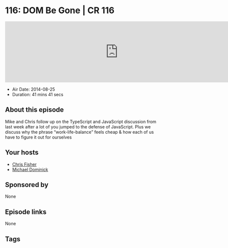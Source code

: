 # 116: DOM Be Gone | CR 116

<iframe src="https://player.fireside.fm/v2/MLf2ZzhC+N3rPu3Xn?theme=dark" width="740" height="200" frameborder="0" scrolling="no"></iframe>

* Air Date: 2014-08-25
* Duration: 41 mins 41 secs

## About this episode

Mike and Chris follow up on the TypeScript and JavaScript discussion from last week after a lot of you jumped to the defense of JavaScript. Plus we discuss why the phrase “work-life-balance” feels cheap & how each of us have to figure it out for ourselves

## Your hosts
* [Chris Fisher](https://coder.show/hosts/chrislas)
* [Michael Dominick](https://coder.show/hosts/michael)

## Sponsored by

None



## Episode links

None



## Tags

